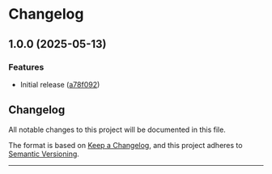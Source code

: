 # Changelog

## 1.0.0 (2025-05-13)


### Features

* Initial release ([a78f092](https://github.com/VonLatvala/ruuvi-mqtt-bridge/commit/a78f092ad94a1c97f5b458bfb4f2f482909538a6))

## Changelog

All notable changes to this project will be documented in this file.

The format is based on [Keep a Changelog](https://keepachangelog.com/en/1.0.0/),
and this project adheres to [Semantic Versioning](https://semver.org/spec/v2.0.0.html).

---
